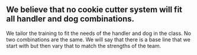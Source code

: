 <h2 class="highlight highlight--gold splash-intro__header">
  <span class="gold">
    We believe that no cookie cutter system will fit all handler and dog combinations.
  </span>
</h2>
<div class="splash-intro__copy">
  <p>
    We tailor the training to fit the needs of the handler and dog in the class. No two combinations are the same. We will say that there is a base line that we start with but then vary that to match the strengths of the team.
  </p>
</div>
